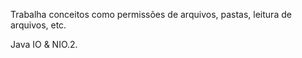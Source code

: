 Trabalha conceitos como permissões de arquivos, pastas, leitura de arquivos, etc.

Java IO & NIO.2.
